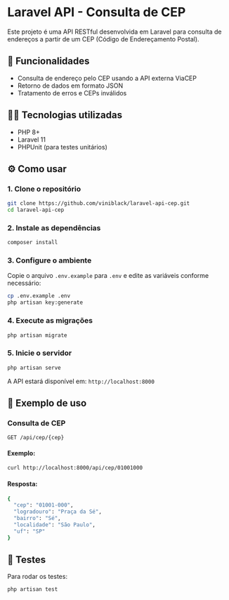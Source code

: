 # Laravel API - Consulta de CEP

Este projeto é uma API RESTful desenvolvida em Laravel para consulta de endereços a partir de um CEP (Código de Endereçamento Postal).

## 🚀 Funcionalidades

- Consulta de endereço pelo CEP usando a API externa ViaCEP
- Retorno de dados em formato JSON
- Tratamento de erros e CEPs inválidos

## 🧑‍💻 Tecnologias utilizadas

- PHP 8+
- Laravel 11
- PHPUnit (para testes unitários)

## ⚙️ Como usar

### 1. Clone o repositório

```bash
git clone https://github.com/viniblack/laravel-api-cep.git
cd laravel-api-cep
```

### 2. Instale as dependências 
```bash
composer install
```

### 3. Configure o ambiente
Copie o arquivo `.env.example` para `.env` e edite as variáveis conforme necessário:
```bash
cp .env.example .env
php artisan key:generate
```

### 4. Execute as migrações
```bash
php artisan migrate
```

### 5. Inicie o servidor
```bash
php artisan serve
```
A API estará disponível em: `http://localhost:8000`

## 📡 Exemplo de uso
### Consulta de CEP
`GET /api/cep/{cep}`

#### Exemplo:
```bash
curl http://localhost:8000/api/cep/01001000
```

#### Resposta:
```bash
{
  "cep": "01001-000",
  "logradouro": "Praça da Sé",
  "bairro": "Sé",
  "localidade": "São Paulo",
  "uf": "SP"
}
```

## 🧪 Testes
Para rodar os testes:
```bash
php artisan test
```
